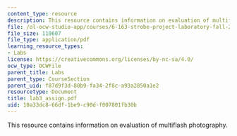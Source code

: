 ```yaml
---
content_type: resource
description: This resource contains information on evaluation of multiflash photography.
file: /ol-ocw-studio-app/courses/6-163-strobe-project-laboratory-fall-2005/10a33dc866df1be9c90df007801fb30b_lab3_assign.pdf
file_size: 110607
file_type: application/pdf
learning_resource_types:
- Labs
license: https://creativecommons.org/licenses/by-nc-sa/4.0/
ocw_type: OCWFile
parent_title: Labs
parent_type: CourseSection
parent_uid: f87d9f3d-80b9-fa34-2f8c-a93a2850a1e2
resourcetype: Document
title: lab3_assign.pdf
uid: 10a33dc8-66df-1be9-c90d-f007801fb30b
---
```

This resource contains information on evaluation of multiflash photography.